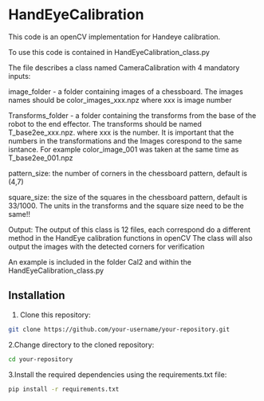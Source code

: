 # HandEyeCalibration

This code is an openCV implementation for Handeye calibration. 

To use this code is contained in HandEyeCalibration_class.py

The file describes a class named CameraCalibration with 4 mandatory inputs:

image_folder - a folder containing images of a chessboard. The images names should be color_images_xxx.npz where xxx is image number

Transforms_folder - a folder containing the transforms from the base of the robot to the end effector. The transforms should be named T_base2ee_xxx.npz. where xxx is the number. 
    It is important that the numbers in the transformations and the Images corespond to the same isntance. For example color_image_001 was taken at the same time as T_base2ee_001.npz
    
pattern_size: the number of corners in the chessboard pattern, default is (4,7)

square_size: the size of the squares in the chessboard pattern, default is 33/1000. 
The units in the transforms and the square size need to be the same!!


Output:
The output of this class is 12 files, each correspond do a different method in the HandEye calibration functions in openCV
The class will also output the images with the detected corners for verification


An example is included in the folder Cal2 and within the HandEyeCalibration_class.py

## Installation

1. Clone this repository:
```bash
git clone https://github.com/your-username/your-repository.git
```

2.Change directory to the cloned repository:

```bash
cd your-repository
```

3.Install the required dependencies using the requirements.txt file:

```bash
pip install -r requirements.txt
```
